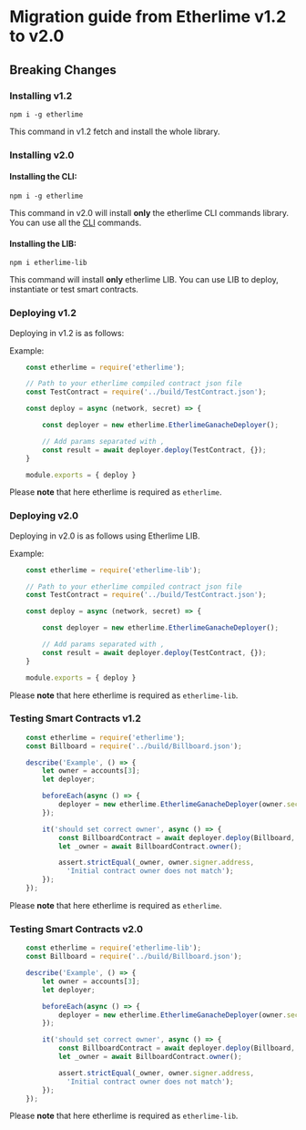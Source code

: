 # Migration guide from Etherlime v1.2 to v2.0

## Breaking Changes

### Installing v1.2

```text
npm i -g etherlime
```
This command in v1.2 fetch and install the whole library.

### Installing v2.0

#### Installing the CLI: 
```text
npm i -g etherlime
```

This command in v2.0 will install **only** the etherlime CLI commands library. You can use all the [CLI](https://app.gitbook.com/@etherlime/s/etherlime/developer-documentation/etherlime-cli) commands.


#### Installing the LIB: 
```text
npm i etherlime-lib
```

This command will install **only** etherlime LIB. You can use LIB to deploy, instantiate or test smart contracts.

### Deploying v1.2

Deploying in v1.2 is as follows:

Example:

```javascript
    const etherlime = require('etherlime');

    // Path to your etherlime compiled contract json file
    const TestContract = require('../build/TestContract.json'); 

    const deploy = async (network, secret) => {

        const deployer = new etherlime.EtherlimeGanacheDeployer();

        // Add params separated with ,
        const result = await deployer.deploy(TestContract, {});
    }

    module.exports = { deploy }
```
Please **note** that here etherlime is required as `etherlime`.

### Deploying v2.0

Deploying in v2.0 is as follows using Etherlime LIB.

Example:

```javascript
    const etherlime = require('etherlime-lib');

    // Path to your etherlime compiled contract json file
    const TestContract = require('../build/TestContract.json'); 

    const deploy = async (network, secret) => {

        const deployer = new etherlime.EtherlimeGanacheDeployer();

        // Add params separated with ,
        const result = await deployer.deploy(TestContract, {});
    }

    module.exports = { deploy }
```
Please **note** that here etherlime is required as `etherlime-lib`.


### Testing Smart Contracts v1.2

```javascript
    const etherlime = require('etherlime');
    const Billboard = require('../build/Billboard.json');

    describe('Example', () => {
        let owner = accounts[3];
        let deployer;

        beforeEach(async () => {
            deployer = new etherlime.EtherlimeGanacheDeployer(owner.secretKey);
        });

        it('should set correct owner', async () => {
            const BillboardContract = await deployer.deploy(Billboard, {});
            let _owner = await BillboardContract.owner();

            assert.strictEqual(_owner, owner.signer.address,
              'Initial contract owner does not match');
        });
    });
```
Please **note** that here etherlime is required as `etherlime`.


### Testing Smart Contracts v2.0

```javascript
    const etherlime = require('etherlime-lib');
    const Billboard = require('../build/Billboard.json');

    describe('Example', () => {
        let owner = accounts[3];
        let deployer;

        beforeEach(async () => {
            deployer = new etherlime.EtherlimeGanacheDeployer(owner.secretKey);
        });

        it('should set correct owner', async () => {
            const BillboardContract = await deployer.deploy(Billboard, {});
            let _owner = await BillboardContract.owner();

            assert.strictEqual(_owner, owner.signer.address,
              'Initial contract owner does not match');
        });
    });
```
Please **note** that here etherlime is required as `etherlime-lib`.
